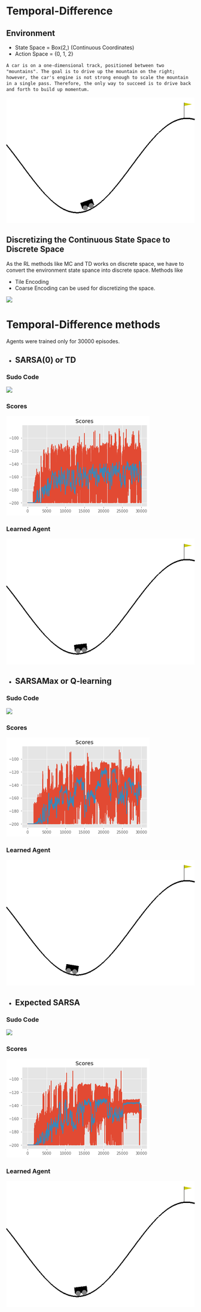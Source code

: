 # Temporal-Difference

## Environment
- State Space = Box(2,) (Continuous Coordinates)
- Action Space = {0, 1, 2}

```
A car is on a one-dimensional track, positioned between two "mountains". The goal is to drive up the mountain on the right; however, the car's engine is not strong enough to scale the mountain in a single pass. Therefore, the only way to succeed is to drive back and forth to build up momentum.
```

![](./gifs/1_random_agent.gif)

## Discretizing the Continuous State Space to Discrete Space
As the RL methods like MC and TD works on discrete space, we have to convert the environment state spance into discrete space.
Methods like
- Tile Encoding
- Coarse Encoding 
can be used for discretizing the space.

![](https://www.researchgate.net/profile/Hermann_Meer/publication/220053939/figure/fig1/AS:305815731884036@1449923560542/Discrete-vs-continuous-time-and-discrete-vs-continuous-state-space-models.png)


# Temporal-Difference methods
Agents were trained only for 30000 episodes.

- ## SARSA(0) or TD

### Sudo Code
![](https://miro.medium.com/max/1952/1*7WZZgbJQr5lh86LRB2pbVg.png)

### Scores
![](./images/sarsa_scores.png)

### Learned Agent
![](./gifs/1_sarsa_agent.gif)

- ## SARSAMax or Q-learning
### Sudo Code
![](https://leimao.github.io/images/blog/2019-03-14-RL-On-Policy-VS-Off-Policy/q-learning.png)

### Scores
![](./images/q_scores.png)

### Learned Agent
![](./gifs/2_qlearning_agent.gif)

- ## Expected SARSA
### Sudo Code
![](https://parksurk.github.io/assets/images/2018-12-12-drlnd_1-5_temporal_difference_methods-post/output_48_0.png)

### Scores
![](./images/e_sarsa_scores.png)

### Learned Agent
![](./gifs/3_expected_sarsa_agent.gif)
